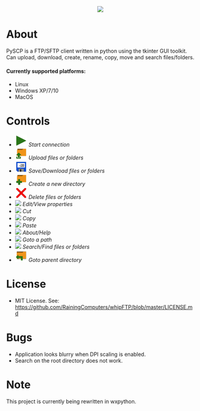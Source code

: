 <div style="text-align:center">
    <img src ="https://raw.githubusercontent.com/RainingComputers/whipFTP/master/Screenshot.png" />
</div>

# About
PySCP is a FTP/SFTP client written in python using the tkinter GUI toolkit. Can upload, download, create, rename, copy, move and search files/folders.
#### Currently supported platforms:
+ Linux
+ Windows XP/7/10
+ MacOS

# Controls
+ ![](https://raw.githubusercontent.com/NeiroNx/PySCP/master/Icons/connect_big.png)
*Start connection*
+ ![](https://raw.githubusercontent.com/NeiroNx/PySCP/master/Icons/upload_big.png)
*Upload files or folders*
+ ![](https://raw.githubusercontent.com/NeiroNx/PySCP/master/Icons/download_big.png)
*Save/Download files or folders*
+ ![](https://raw.githubusercontent.com/NeiroNx/PySCP/master/Icons/newfolder_big.png)
*Create a new directory*
+ ![](https://raw.githubusercontent.com/NeiroNx/PySCP/master/Icons/delete_big.png)
*Delete files or folders*
+ ![](https://raw.githubusercontent.com/RainingComputers/whipFTP/master/Icons/properties_big.png)
*Edit/View properties*
+ ![](https://raw.githubusercontent.com/RainingComputers/whipFTP/master/Icons/cut_big.png)
*Cut*
+ ![](https://raw.githubusercontent.com/RainingComputers/whipFTP/master/Icons/copy_big.png)
*Copy*
+ ![](https://raw.githubusercontent.com/RainingComputers/whipFTP/master/Icons/paste_big.png)
*Paste*
+ ![](https://raw.githubusercontent.com/RainingComputers/whipFTP/master/Icons/info_big.png)
*About/Help*
+ ![](https://raw.githubusercontent.com/RainingComputers/whipFTP/master/Icons/gotopath_big.png)
*Goto a path*
+ ![](https://raw.githubusercontent.com/RainingComputers/whipFTP/master/Icons/search_big.png)
*Search/Find files or folders*
+ ![](https://raw.githubusercontent.com/RainingComputers/whipFTP/master/Icons/up_big.png)
*Goto parent directory*

# License
+ MIT License. See: https://github.com/RainingComputers/whipFTP/blob/master/LICENSE.md

# Bugs
+ Application looks blurry when DPI scaling is enabled.
+ Search on the root directory does not work.

# Note
This project is currently being rewritten in wxpython.
